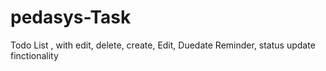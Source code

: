 # pedasys-Task
Todo List , with edit, delete, create, Edit, Duedate Reminder, status update finctionality

